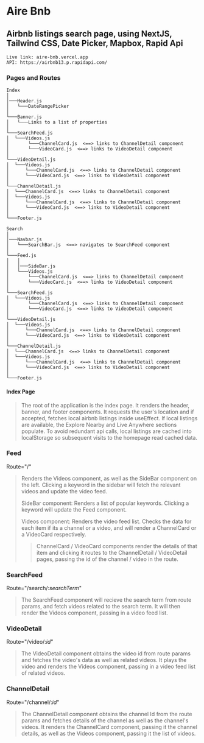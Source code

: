 # Aire Bnb

## Airbnb listings search page, using NextJS, Tailwind CSS, Date Picker, Mapbox, Rapid Api

`Live link: aire-bnb.vercel.app`  
`API: https://airbnb13.p.rapidapi.com/`

### Pages and Routes

```
Index
│
│───Header.js
│   └───DateRangePicker
│
└───Banner.js
│   └───Links to a list of properties
│
└───SearchFeed.js
│  └───Videos.js
│       └───ChannelCard.js  <==> links to ChannelDetail component
│       └───VideoCard.js  <==> links to VideoDetail component
│
└───VideoDetail.js
│  └───Videos.js
│      └───ChannelCard.js  <==> links to ChannelDetail component
│      └───VideoCard.js  <==> links to VideoDetail component
│
└───ChannelDetail.js
│  └───ChannelCard.js  <==> links to ChannelDetail component
│  └───Videos.js
│      └───ChannelCard.js  <==> links to ChannelDetail component
│      └───VideoCard.js  <==> links to VideoDetail component
│
└───Footer.js

Search
│
│───Navbar.js
│   └───SearchBar.js  <==> navigates to SearchFeed component
│
└───Feed.js
│   │
│   │───SideBar.js
│   └───Videos.js
│       └───ChannelCard.js  <==> links to ChannelDetail component
│       └───VideoCard.js  <==> links to VideoDetail component
│
└───SearchFeed.js
│  └───Videos.js
│       └───ChannelCard.js  <==> links to ChannelDetail component
│       └───VideoCard.js  <==> links to VideoDetail component
│
└───VideoDetail.js
│  └───Videos.js
│      └───ChannelCard.js  <==> links to ChannelDetail component
│      └───VideoCard.js  <==> links to VideoDetail component
│
└───ChannelDetail.js
│  └───ChannelCard.js  <==> links to ChannelDetail component
│  └───Videos.js
│      └───ChannelCard.js  <==> links to ChannelDetail component
│      └───VideoCard.js  <==> links to VideoDetail component
│
└───Footer.js
```

#### Index Page

> The root of the application is the index page.
> It renders the header, banner, and footer components.
> It requests the user's location and if accepted, fetches local airbnb listings inside useEffect. If local listings are available, the Explore Nearby and Live Anywhere sections populate. To avoid redundant api calls, local listings are cached into localStorage so subsequent visits to the homepage read cached data.

### Feed

Route="/"

> Renders the Videos component, as well as the SideBar component on the left. Clicking a keyword in the sidebar will fetch the relevant videos and update the video feed.
>
> SideBar component: Renders a list of popular keywords. Clicking a keyword will update the Feed component.
>
> Videos component: Renders the video feed list. Checks the data for each item if its a channel or a video, and will render a ChannelCard or a VideoCard respectively.
>
> > ChannelCard / VideoCard components render the details of that item and clicking it routes to the ChannelDetail / VideoDetail pages, passing the id of the channel / video in the route.

### SearchFeed

Route="/search/:_searchTerm_"

> The SearchFeed component will recieve the search term from route params, and fetch videos related to the search term. It will then render the Videos component, passing in a video feed list.

### VideoDetail

Route="/video/:_id_"

> The VideoDetail component obtains the video id from route params and fetches the video's data as well as related videos. It plays the video and renders the Videos component, passing in a video feed list of related videos.

### ChannelDetail

Route="/channel/:_id_"

> The ChannelDetail component obtains the channel Id from the route params and fetches details of the channel as well as the channel's videos. It renders the ChannelCard component, passing it the channel details, as well as the Videos component, passing it the list of videos.
